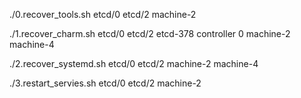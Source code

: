 ./0.recover_tools.sh etcd/0 etcd/2 machine-2

./1.recover_charm.sh etcd/0 etcd/2 etcd-378 controller 0 machine-2 machine-4

./2.recover_systemd.sh etcd/0 etcd/2 machine-2 machine-4

./3.restart_servies.sh etcd/0 etcd/2 machine-2

